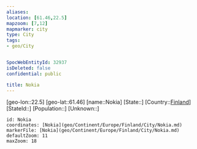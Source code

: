 ```yaml
---
aliases: 
location: [61.46,22.5]
mapzoom: [7,12] 
mapmarker: city 
type: City
tags:
- geo/City


SpocWebEntityId: 32937
isDeleted: false
confidential: public

title: Nokia
---
```

[geo-lon::22.5]
[geo-lat::61.46]
[name::Nokia]
[State::]
[Country::[Finland](geo/Continent/Europe/Finland.md)]
[StateId::]
[Population::]
[Unknown::]


```leaflet
id: Nokia
coordinates: [Nokia](geo/Continent/Europe/Finland/City/Nokia.md)
markerFile: [Nokia](geo/Continent/Europe/Finland/City/Nokia.md)
defaultZoom: 11 
maxZoom: 18
```


